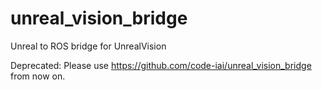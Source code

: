 # unreal_vision_bridge
Unreal to ROS bridge for UnrealVision

Deprecated: Please use https://github.com/code-iai/unreal_vision_bridge from now on.
